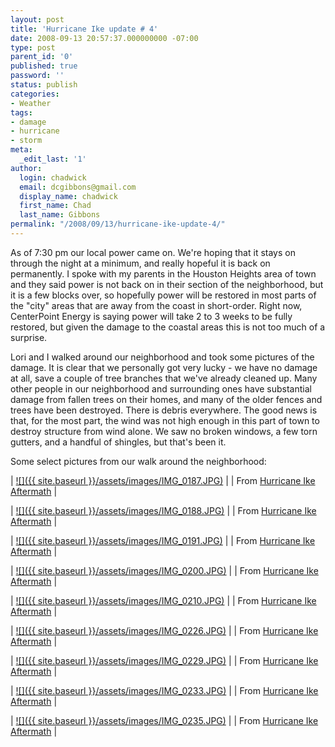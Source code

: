 ```yaml
---
layout: post
title: 'Hurricane Ike update # 4'
date: 2008-09-13 20:57:37.000000000 -07:00
type: post
parent_id: '0'
published: true
password: ''
status: publish
categories:
- Weather
tags:
- damage
- hurricane
- storm
meta:
  _edit_last: '1'
author:
  login: chadwick
  email: dcgibbons@gmail.com
  display_name: chadwick
  first_name: Chad
  last_name: Gibbons
permalink: "/2008/09/13/hurricane-ike-update-4/"
---
```

As of 7:30 pm our local power came on. We're hoping that it stays on through the night at a minimum, and really hopeful it is back on permanently. I spoke with my parents in the Houston Heights area of town and they said power is not back on in their section of the neighborhood, but it is a few blocks over, so hopefully power will be restored in most parts of the "city" areas that are away from the coast in short-order. Right now, CenterPoint Energy is saying power will take 2 to 3 weeks to be fully restored, but given the damage to the coastal areas this is not too much of a surprise.

Lori and I walked around our neighborhood and took some pictures of the damage. It is clear that we personally got very lucky - we have no damage at all, save a couple of tree branches that we've already cleaned up. Many other people in our neighborhood and surrounding ones have substantial damage from fallen trees on their homes, and many of the older fences and trees have been destroyed. There is debris everywhere. The good news is that, for the most part, the wind was not high enough in this part of town to destroy structure from wind alone. We saw no broken windows, a few torn gutters, and a handful of shingles, but that's been it.

Some select pictures from our walk around the neighborhood:

| [![]({{ site.baseurl }}/assets/images/IMG_0187.JPG)](http://picasaweb.google.com/lh/photo/Qt1bfAzXaPoKwlpBHX2GTA) |
| From [Hurricane Ike Aftermath](http://picasaweb.google.com/dcgibbons/HurricaneIkeAftermath) |

| [![]({{ site.baseurl }}/assets/images/IMG_0188.JPG)](http://picasaweb.google.com/lh/photo/VChAUOrp3FN6MThjwCeR1w) |
| From [Hurricane Ike Aftermath](http://picasaweb.google.com/dcgibbons/HurricaneIkeAftermath) |

| [![]({{ site.baseurl }}/assets/images/IMG_0191.JPG)](http://picasaweb.google.com/lh/photo/ss-_3fznUIYOU5SS7-ArJg) |
| From [Hurricane Ike Aftermath](http://picasaweb.google.com/dcgibbons/HurricaneIkeAftermath) |

| [![]({{ site.baseurl }}/assets/images/IMG_0200.JPG)](http://picasaweb.google.com/lh/photo/4pXBSIug-jFtVLCyMmNZeg) |
| From [Hurricane Ike Aftermath](http://picasaweb.google.com/dcgibbons/HurricaneIkeAftermath) |

| [![]({{ site.baseurl }}/assets/images/IMG_0210.JPG)](http://picasaweb.google.com/lh/photo/17gFaAlyE5HATtLG6QaMow) |
| From [Hurricane Ike Aftermath](http://picasaweb.google.com/dcgibbons/HurricaneIkeAftermath) |

| [![]({{ site.baseurl }}/assets/images/IMG_0226.JPG)](http://picasaweb.google.com/lh/photo/ofWiDa_1WQZg8xI1Kfge2Q) |
| From [Hurricane Ike Aftermath](http://picasaweb.google.com/dcgibbons/HurricaneIkeAftermath) |

| [![]({{ site.baseurl }}/assets/images/IMG_0229.JPG)](http://picasaweb.google.com/lh/photo/GvsoDCjA0JiTtIkDr2wz6Q) |
| From [Hurricane Ike Aftermath](http://picasaweb.google.com/dcgibbons/HurricaneIkeAftermath) |

| [![]({{ site.baseurl }}/assets/images/IMG_0233.JPG)](http://picasaweb.google.com/lh/photo/GJMQwKZvuSU-kWv94xoGTg) |
| From [Hurricane Ike Aftermath](http://picasaweb.google.com/dcgibbons/HurricaneIkeAftermath) |

| [![]({{ site.baseurl }}/assets/images/IMG_0235.JPG)](http://picasaweb.google.com/lh/photo/2b77_Q7bq2agiU1bFYct6A) |
| From [Hurricane Ike Aftermath](http://picasaweb.google.com/dcgibbons/HurricaneIkeAftermath) |

